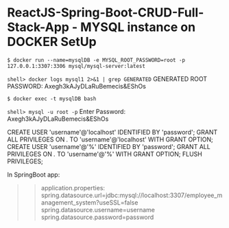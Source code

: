 # ReactJS-Spring-Boot-CRUD-Full-Stack-App - MYSQL instance on DOCKER SetUp

`$ docker run --name=mysqlDB -e MYSQL_ROOT_PASSWORD=root -p 127.0.0.1:3307:3306 mysql/mysql-server:latest`

`shell> docker logs mysql1 2>&1 | grep GENERATED`
GENERATED ROOT PASSWORD: Axegh3kAJyDLaRuBemecis&EShOs

`$ docker exec -t mysqlDB bash`

`shell> mysql -u root -p`
Enter Password: Axegh3kAJyDLaRuBemecis&EShOs

CREATE USER 'username'@'localhost' IDENTIFIED BY 'password'; 
GRANT ALL PRIVILEGES ON *.* TO 'username'@'localhost' WITH GRANT OPTION; 
CREATE USER 'username'@'%' IDENTIFIED BY 'password'; 
GRANT ALL PRIVILEGES ON *.* TO 'username'@'%' WITH GRANT OPTION; FLUSH PRIVILEGES;


In SpringBoot app:
>> application.properties:
	spring.datasource.url=jdbc:mysql://localhost:3307/employee_management_system?useSSL=false
spring.datasource.username=username
spring.datasource.password=password
